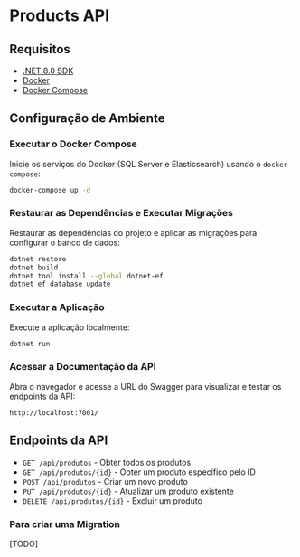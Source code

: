 
# Products API

## Requisitos

- [.NET 8.0 SDK](https://dotnet.microsoft.com/download/dotnet/8.0)
- [Docker](https://www.docker.com/get-started)
- [Docker Compose](https://docs.docker.com/compose/install/)

## Configuração de Ambiente

### Executar o Docker Compose

Inicie os serviços do Docker (SQL Server e Elasticsearch) usando o `docker-compose`:

```bash
docker-compose up -d
```

### Restaurar as Dependências e Executar Migrações

Restaurar as dependências do projeto e aplicar as migrações para configurar o banco de dados:

```bash
dotnet restore
dotnet build
dotnet tool install --global dotnet-ef
dotnet ef database update
```

### Executar a Aplicação

Execute a aplicação localmente:

```bash
dotnet run
```

### Acessar a Documentação da API

Abra o navegador e acesse a URL do Swagger para visualizar e testar os endpoints da API:

```
http://localhost:7001/
```

## Endpoints da API

- `GET /api/produtos` - Obter todos os produtos
- `GET /api/produtos/{id}` - Obter um produto específico pelo ID
- `POST /api/produtos` - Criar um novo produto
- `PUT /api/produtos/{id}` - Atualizar um produto existente
- `DELETE /api/produtos/{id}` - Excluir um produto

### Para criar uma Migration
[TODO]